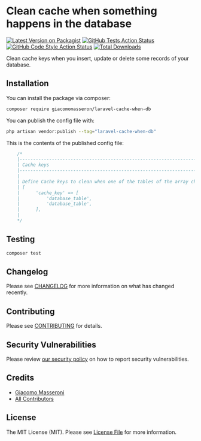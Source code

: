 # Clean cache when something happens in the database

[![Latest Version on Packagist](https://img.shields.io/packagist/v/giacomomasseron/laravel-cache-when-db.svg?style=flat-square)](https://packagist.org/packages/giacomomasseron/laravel-cache-when-db)
[![GitHub Tests Action Status](https://img.shields.io/github/actions/workflow/status/giacomomasseron/laravel-cache-when-db/run-tests.yml?branch=main&label=tests&style=flat-square)](https://github.com/giacomomasseron/laravel-cache-when-db/actions?query=workflow%3Arun-tests+branch%3Amain)
[![GitHub Code Style Action Status](https://img.shields.io/github/actions/workflow/status/giacomomasseron/laravel-cache-when-db/fix-php-code-style-issues.yml?branch=main&label=code%20style&style=flat-square)](https://github.com/giacomomasseron/laravel-cache-when-db/actions?query=workflow%3A"Fix+PHP+code+style+issues"+branch%3Amain)
[![Total Downloads](https://img.shields.io/packagist/dt/giacomomasseron/laravel-cache-when-db.svg?style=flat-square)](https://packagist.org/packages/giacomomasseron/laravel-cache-when-db)

Clean cache keys when you insert, update or delete some records of your database.

## Installation

You can install the package via composer:

```bash
composer require giacomomasseron/laravel-cache-when-db
```

You can publish the config file with:

```bash
php artisan vendor:publish --tag="laravel-cache-when-db"
```

This is the contents of the published config file:

```php
    /*
    |--------------------------------------------------------------------------
    | Cache keys
    |--------------------------------------------------------------------------
    |
    | Define Cache keys to clean when one of the tables of the array changes
    | [
    |      'cache_key' => [
    |          'database_table',
    |          'database_table',
    |      ],
    |
    */
```

## Testing

```bash
composer test
```

## Changelog

Please see [CHANGELOG](CHANGELOG.md) for more information on what has changed recently.

## Contributing

Please see [CONTRIBUTING](CONTRIBUTING.md) for details.

## Security Vulnerabilities

Please review [our security policy](../../security/policy) on how to report security vulnerabilities.

## Credits

- [Giacomo Masseroni](https://github.com/giacomomasseron)
- [All Contributors](../../contributors)

## License

The MIT License (MIT). Please see [License File](LICENSE.md) for more information.
